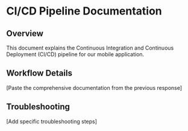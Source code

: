 
# CI/CD Pipeline Documentation

## Overview
This document explains the Continuous Integration and Continuous Deployment (CI/CD) pipeline for our mobile application.

## Workflow Details
[Paste the comprehensive documentation from the previous response]

## Troubleshooting
[Add specific troubleshooting steps]
